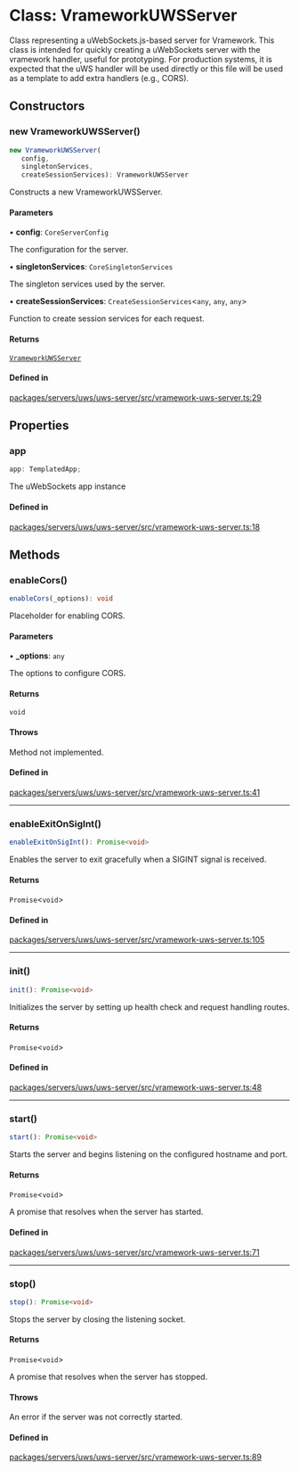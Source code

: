 # Class: VrameworkUWSServer

Class representing a uWebSockets.js-based server for Vramework.
This class is intended for quickly creating a uWebSockets server with the vramework handler, useful for prototyping.
For production systems, it is expected that the uWS handler will be used directly or this file will be used as a template to add extra handlers (e.g., CORS).

## Constructors

### new VrameworkUWSServer()

```ts
new VrameworkUWSServer(
   config, 
   singletonServices, 
   createSessionServices): VrameworkUWSServer
```

Constructs a new VrameworkUWSServer.

#### Parameters

• **config**: `CoreServerConfig`

The configuration for the server.

• **singletonServices**: `CoreSingletonServices`

The singleton services used by the server.

• **createSessionServices**: `CreateSessionServices`\<`any`, `any`, `any`\>

Function to create session services for each request.

#### Returns

[`VrameworkUWSServer`](VrameworkUWSServer.md)

#### Defined in

[packages/servers/uws/uws-server/src/vramework-uws-server.ts:29](https://github.com/vramework/vramework/blob/effbb4c429219b23928f1b1f0fcdb2fd3899355c/packages/servers/uws/uws-server/src/vramework-uws-server.ts#L29)

## Properties

### app

```ts
app: TemplatedApp;
```

The uWebSockets app instance

#### Defined in

[packages/servers/uws/uws-server/src/vramework-uws-server.ts:18](https://github.com/vramework/vramework/blob/effbb4c429219b23928f1b1f0fcdb2fd3899355c/packages/servers/uws/uws-server/src/vramework-uws-server.ts#L18)

## Methods

### enableCors()

```ts
enableCors(_options): void
```

Placeholder for enabling CORS.

#### Parameters

• **\_options**: `any`

The options to configure CORS.

#### Returns

`void`

#### Throws

Method not implemented.

#### Defined in

[packages/servers/uws/uws-server/src/vramework-uws-server.ts:41](https://github.com/vramework/vramework/blob/effbb4c429219b23928f1b1f0fcdb2fd3899355c/packages/servers/uws/uws-server/src/vramework-uws-server.ts#L41)

***

### enableExitOnSigInt()

```ts
enableExitOnSigInt(): Promise<void>
```

Enables the server to exit gracefully when a SIGINT signal is received.

#### Returns

`Promise`\<`void`\>

#### Defined in

[packages/servers/uws/uws-server/src/vramework-uws-server.ts:105](https://github.com/vramework/vramework/blob/effbb4c429219b23928f1b1f0fcdb2fd3899355c/packages/servers/uws/uws-server/src/vramework-uws-server.ts#L105)

***

### init()

```ts
init(): Promise<void>
```

Initializes the server by setting up health check and request handling routes.

#### Returns

`Promise`\<`void`\>

#### Defined in

[packages/servers/uws/uws-server/src/vramework-uws-server.ts:48](https://github.com/vramework/vramework/blob/effbb4c429219b23928f1b1f0fcdb2fd3899355c/packages/servers/uws/uws-server/src/vramework-uws-server.ts#L48)

***

### start()

```ts
start(): Promise<void>
```

Starts the server and begins listening on the configured hostname and port.

#### Returns

`Promise`\<`void`\>

A promise that resolves when the server has started.

#### Defined in

[packages/servers/uws/uws-server/src/vramework-uws-server.ts:71](https://github.com/vramework/vramework/blob/effbb4c429219b23928f1b1f0fcdb2fd3899355c/packages/servers/uws/uws-server/src/vramework-uws-server.ts#L71)

***

### stop()

```ts
stop(): Promise<void>
```

Stops the server by closing the listening socket.

#### Returns

`Promise`\<`void`\>

A promise that resolves when the server has stopped.

#### Throws

An error if the server was not correctly started.

#### Defined in

[packages/servers/uws/uws-server/src/vramework-uws-server.ts:89](https://github.com/vramework/vramework/blob/effbb4c429219b23928f1b1f0fcdb2fd3899355c/packages/servers/uws/uws-server/src/vramework-uws-server.ts#L89)

